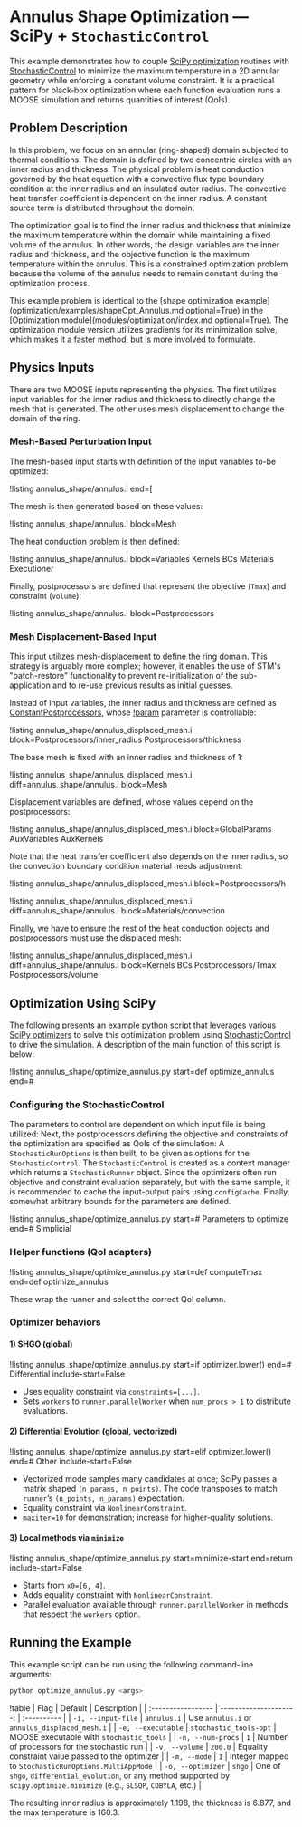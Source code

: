 # Annulus Shape Optimization — SciPy + `StochasticControl`

This example demonstrates how to couple [SciPy optimization](https://docs.scipy.org/doc/scipy/reference/optimize.html) routines with [StochasticControl](StochasticControl.md) to minimize the maximum temperature in a 2D annular geometry while enforcing a constant volume constraint. It is a practical pattern for black‑box optimization where each function evaluation runs a MOOSE simulation and returns quantities of interest (QoIs).

## Problem Description

In this problem, we focus on an annular (ring-shaped) domain subjected to thermal conditions. The domain is defined by two concentric circles with an inner radius and thickness. The physical problem is heat conduction governed by the heat equation with a convective flux type boundary condition at the inner radius and an insulated outer radius. The convective heat transfer coefficient is dependent on the inner radius. A constant source term is distributed throughout the domain.

The optimization goal is to find the inner radius and thickness that minimize the maximum temperature within the domain while maintaining a fixed volume of the annulus. In other words, the design variables are the inner radius and thickness, and the objective function is the maximum temperature within the annulus. This is a constrained optimization problem because the volume of the annulus needs to remain constant during the optimization process.

This example problem is identical to the [shape optimization example](optimization/examples/shapeOpt_Annulus.md optional=True) in the [Optimization module](modules/optimization/index.md optional=True). The optimization module version utilizes gradients for its minimization solve, which makes it a faster method, but is more involved to formulate.

## Physics Inputs

There are two MOOSE inputs representing the physics. The first utilizes input variables for the inner radius and thickness to directly change the mesh that is generated. The other uses mesh displacement to change the domain of the ring.

### Mesh-Based Perturbation Input

The mesh-based input starts with definition of the input variables to-be optimized:

!listing annulus_shape/annulus.i end=[

The mesh is then generated based on these values:

!listing annulus_shape/annulus.i block=Mesh

The heat conduction problem is then defined:

!listing annulus_shape/annulus.i block=Variables Kernels BCs Materials Executioner

Finally, postprocessors are defined that represent the objective (`Tmax`) and constraint (`volume`):

!listing annulus_shape/annulus.i block=Postprocessors

### Mesh Displacement-Based Input

This input utilizes mesh-displacement to define the ring domain. This strategy is arguably more complex; however, it enables the use of STM's "batch-restore" functionality to prevent re-initialization of the sub-application and to re-use previous results as initial guesses.

Instead of input variables, the inner radius and thickness are defined as [ConstantPostprocessors](ConstantPostprocessor.md), whose [!param](/Postprocessors/ConstantPostprocessor/value) parameter is controllable:

!listing annulus_shape/annulus_displaced_mesh.i block=Postprocessors/inner_radius Postprocessors/thickness

The base mesh is fixed with an inner radius and thickness of 1:

!listing annulus_shape/annulus_displaced_mesh.i
    diff=annulus_shape/annulus.i
    block=Mesh

Displacement variables are defined, whose values depend on the postprocessors:

!listing annulus_shape/annulus_displaced_mesh.i block=GlobalParams AuxVariables AuxKernels

Note that the heat transfer coefficient also depends on the inner radius, so the convection boundary condition material needs adjustment:

!listing annulus_shape/annulus_displaced_mesh.i
    block=Postprocessors/h

!listing annulus_shape/annulus_displaced_mesh.i
    diff=annulus_shape/annulus.i
    block=Materials/convection

Finally, we have to ensure the rest of the heat conduction objects and postprocessors must use the displaced mesh:

!listing annulus_shape/annulus_displaced_mesh.i
    diff=annulus_shape/annulus.i
    block=Kernels BCs Postprocessors/Tmax Postprocessors/volume


## Optimization Using SciPy

The following presents an example python script that leverages various [SciPy optimizers](https://docs.scipy.org/doc/scipy/reference/optimize.html) to solve this optimization problem using [StochasticControl](StochasticControl.md) to drive the simulation. A description of the main function of this script is below:

!listing annulus_shape/optimize_annulus.py start=def optimize_annulus end=#

### Configuring the StochasticControl

The parameters to control are dependent on which input file is being utilized:
Next, the postprocessors defining the objective and constraints of the optimization are specified as QoIs of the simulation:
A `StochasticRunOptions` is then built, to be given as options for the `StochasticControl`.
The `StochasticControl` is created as a context manager which returns a `StochasticRunner` object.
Since the optimizers often run objective and constraint evaluation separately, but with the same sample, it is recommended to cache the input-output pairs using `configCache`. Finally, somewhat arbitrary bounds for the parameters are defined.

!listing annulus_shape/optimize_annulus.py start=# Parameters to optimize end=# Simplicial

### Helper functions (QoI adapters)

!listing annulus_shape/optimize_annulus.py start=def computeTmax end=def optimize_annulus

These wrap the runner and select the correct QoI column.

### Optimizer behaviors

#### 1) SHGO (global)

!listing annulus_shape/optimize_annulus.py start=if optimizer.lower() end=# Differential include-start=False

- Uses equality constraint via `constraints=[...]`.
- Sets `workers` to `runner.parallelWorker` when `num_procs > 1` to distribute evaluations.

#### 2) Differential Evolution (global, vectorized)

!listing annulus_shape/optimize_annulus.py start=elif optimizer.lower() end=# Other include-start=False

- Vectorized mode samples many candidates at once; SciPy passes a matrix shaped `(n_params, n_points)`. The code transposes to match `runner`’s `(n_points, n_params)` expectation.
- Equality constraint via `NonlinearConstraint`.
- `maxiter=10` for demonstration; increase for higher‑quality solutions.

#### 3) Local methods via `minimize`

!listing annulus_shape/optimize_annulus.py start=minimize-start end=return include-start=False

- Starts from `x0=[6, 4]`.
- Adds equality constraint with `NonlinearConstraint`.
- Parallel evaluation available through `runner.parallelWorker` in methods that respect the `workers` option.

## Running the Example

This example script can be run using the following command-line arguments:

```bash
python optimize_annulus.py <args>
```

!table
| Flag               | Default                | Description |
| :----------------- | ---------------------: | :---------- |
| `-i, --input-file` | `annulus.i`            | Use `annulus.i` or `annulus_displaced_mesh.i` |
| `-e, --executable` | `stochastic_tools-opt` | MOOSE executable with `stochastic_tools` |
| `-n, --num-procs`  | `1`                    | Number of processors for the stochastic run |
| `-v, --volume`     | `200.0`                | Equality constraint value passed to the optimizer |
| `-m, --mode`       | `1`                    | Integer mapped to `StochasticRunOptions.MultiAppMode` |
| `-o, --optimizer`  | `shgo`                 | One of `shgo`, `differential_evolution`, or any method supported by `scipy.optimize.minimize` (e.g., `SLSQP`, `COBYLA`, etc.) |

The resulting inner radius is approximately 1.198, the thickness is 6.877, and the max temperature is 160.3.

